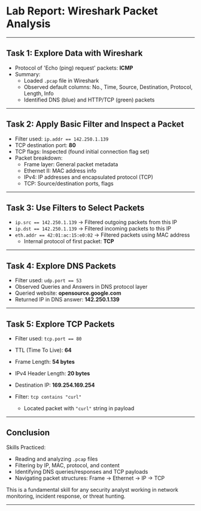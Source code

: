 # Lab Report: Wireshark Packet Analysis

---

## Task 1: Explore Data with Wireshark

- Protocol of 'Echo (ping) request' packets: **ICMP**
- Summary:
  - Loaded `.pcap` file in Wireshark
  - Observed default columns: No., Time, Source, Destination, Protocol, Length, Info
  - Identified DNS (blue) and HTTP/TCP (green) packets

---

## Task 2: Apply Basic Filter and Inspect a Packet

- Filter used: `ip.addr == 142.250.1.139`
- TCP destination port: **80**
- TCP flags: Inspected (found initial connection flag set)
- Packet breakdown:
  - Frame layer: General packet metadata
  - Ethernet II: MAC address info
  - IPv4: IP addresses and encapsulated protocol (TCP)
  - TCP: Source/destination ports, flags

---

## Task 3: Use Filters to Select Packets

- `ip.src == 142.250.1.139` → Filtered outgoing packets from this IP
- `ip.dst == 142.250.1.139` → Filtered incoming packets to this IP
- `eth.addr == 42:01:ac:15:e0:02` → Filtered packets using MAC address
  - Internal protocol of first packet: **TCP**

---

## Task 4: Explore DNS Packets

- Filter used: `udp.port == 53`
- Observed Queries and Answers in DNS protocol layer
- Queried website: **opensource.google.com**
- Returned IP in DNS answer: **142.250.1.139**

---

## Task 5: Explore TCP Packets

- Filter used: `tcp.port == 80`
- TTL (Time To Live): **64**
- Frame Length: **54 bytes**
- IPv4 Header Length: **20 bytes**
- Destination IP: **169.254.169.254**

- Filter: `tcp contains "curl"`
  - Located packet with `"curl"` string in payload

---

## Conclusion

Skills Practiced:
- Reading and analyzing `.pcap` files
- Filtering by IP, MAC, protocol, and content
- Identifying DNS queries/responses and TCP payloads
- Navigating packet structures: Frame → Ethernet → IP → TCP

This is a fundamental skill for any security analyst working in network monitoring, incident response, or threat hunting.

---

